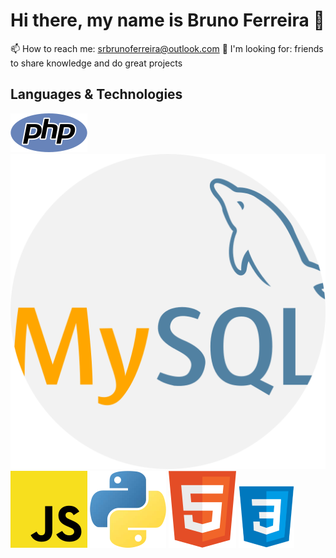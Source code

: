 # Hi there, my name is Bruno Ferreira 👋

<!--
**brunoferreiracoder/brunoferreiracoder** is a ✨ _special_ ✨ repository because its `README.md` (this file) appears on your GitHub profile.

Here are some ideas to get you started:

- 🔭 I’m currently working on ...
- 🌱 I’m currently learning ...
- 👯 I’m looking to collaborate on ...
- 🤔 I’m looking for help with ...
- 💬 Ask me about ...
- 😄 Pronouns: ...
- ⚡ Fun fact: ...
-->

📫 How to reach me: srbrunoferreira@outlook.com
🤔 I'm looking for: friends to share knowledge and do great projects

## Languages & Technologies

![PHP](php.png)
![MySQL](mysql.png)
![JavaScript](javascript.png)
![Python](python.png)
![HTML](html.png)
![CSS](css.png)
